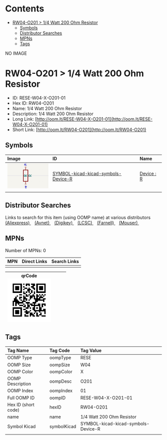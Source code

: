 



Contents
========

* [RW04-O201 > 1/4 Watt 200 Ohm Resistor](#rw04-o201--14-watt-200-ohm-resistor)
	* [Symbols](#symbols)
	* [Distributor Searches](#distributor-searches)
	* [MPNs](#mpns)
	* [Tags](#tags)
  
NO IMAGE  
# RW04-O201 > 1/4 Watt 200 Ohm Resistor

- ID: RESE-W04-X-O201-01
- Hex ID: RW04-O201
- Name: 1/4 Watt 200 Ohm Resistor
- Description: 1/4 Watt 200 Ohm Resistor
- Long Link: [http://oom.lt/RESE-W04-X-O201-01](http://oom.lt/RESE-W04-X-O201-01)
- Short Link: [http://oom.lt/RW04-O201](http://oom.lt/RW04-O201)

## Symbols
  

|Image|ID|Name|
| :--- | :--- | :--- |
|[![](https://raw.githubusercontent.com/oomlout/oomlout_OOMP_eda_V2/main/SYMBOL/kicad/kicad-symbols/Device/R/image_140.png)](https://github.com/oomlout/oomlout_OOMP_eda_V2/tree/main/SYMBOL/kicad/kicad-symbols/Device/R/)|[SYMBOL-kicad-kicad-symbols-Device-R](https://github.com/oomlout/oomlout_OOMP_eda_V2/tree/main/SYMBOL/kicad/kicad-symbols/Device/R/)|[Device : R](https://github.com/oomlout/oomlout_OOMP_eda_V2/tree/main/SYMBOL/kicad/kicad-symbols/Device/R/)|
||||

## Distributor Searches
  
Links to search for this item (using OOMP name) at various distributors  
[(Aliexpress) ](https://www.aliexpress.com/wholesale?SearchText=11171/4+Watt+200+Ohm+Resistor)&nbsp;&nbsp;&nbsp;[(Avnet) ](https://www.avnet.com/shop/us/search/1/4+Watt+200+Ohm+Resistor)&nbsp;&nbsp;&nbsp;[(Digikey) ](https://www.digikey.co.uk/en/products/result?s=1/4+Watt+200+Ohm+Resistor)&nbsp;&nbsp;&nbsp;[(LCSC) ](https://www.lcsc.com/search?q=1/4+Watt+200+Ohm+Resistor)&nbsp;&nbsp;&nbsp;[(Farnell) ](https://uk.farnell.com/search?st=1/4+Watt+200+Ohm+Resistor)&nbsp;&nbsp;&nbsp;[(Mouser) ](https://www.mouser.com/c/?q=1/4+Watt+200+Ohm+Resistor)&nbsp;&nbsp;&nbsp;
## MPNs
  
Number of MPNs: 0  

|MPN|Direct Links|Search Links|
| :--- | :--- | :--- |
||||
  

|qrCode<br>[![](https://raw.githubusercontent.com/oomlout/oomlout_OOMP_parts_V2/main/RESE/W04/X/O201/01/qrCode_140.png)](https://github.com/oomlout/oomlout_OOMP_parts_V2/tree/main/RESE/W04/X/O201/01/qrCode.png)||||
| :---: | :---: | :---: | :---: |

## Tags
  

|Tag Name|Tag Code|Tag Value|
| :--- | :--- | :--- |
|OOMP Type|oompType|RESE|
|OOMP Size|oompSize|W04|
|OOMP Color|oompColor|X|
|OOMP Description|oompDesc|O201|
|OOMP Index|oompIndex|01|
|Full OOMP ID|oompID|RESE-W04-X-O201-01|
|Hex ID (short code)|hexID|RW04-O201|
|name|name|1/4 Watt 200 Ohm Resistor|
|Symbol Kicad|symbolKicad|SYMBOL-kicad-kicad-symbols-Device-R|
||||
